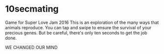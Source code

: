 # 10secmating
Game for Super Love Jam 2016
This is an exploration of the many ways that animals reproduce. You can tap and swipe to ensure the survival of your precious genes. But be careful, there's only ten seconds to get the job done.

WE CHANGED OUR MIND